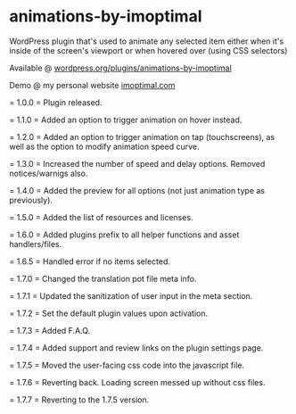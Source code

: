 # animations-by-imoptimal
WordPress plugin that's used to animate any selected item either when it's inside of the screen's viewport or when hovered over (using CSS selectors)

Available @ [wordpress.org/plugins/animations-by-imoptimal](https://wordpress.org/plugins/animations-by-imoptimal/)

Demo @ my personal website [imoptimal.com](https://imoptimal.com/)

= 1.0.0 =
Plugin released.

= 1.1.0 =
Added an option to trigger animation on hover instead.

= 1.2.0 =
Added an option to trigger animation on tap (touchscreens), as well as the option to modify animation speed curve.

= 1.3.0 =
Increased the number of speed and delay options. Removed notices/warnigs also.

= 1.4.0 =
Added the preview for all options (not just animation type as previously).

= 1.5.0 =
Added the list of resources and licenses.

= 1.6.0 =
Added plugins prefix to all helper functions and asset handlers/files.

= 1.6.5 =
Handled error if no items selected.

= 1.7.0 =
Changed the translation pot file meta info.

= 1.7.1 =
Updated the sanitization of user input in the meta section.

= 1.7.2 =
Set the default plugin values upon activation.

= 1.7.3 =
Added F.A.Q.

= 1.7.4 =
Added support and review links on the plugin settings page.

= 1.7.5 =
Moved the user-facing css code into the javascript file.

= 1.7.6 =
Reverting back. Loading screen messed up without css files.

= 1.7.7 =
Reverting to the 1.7.5 version.
